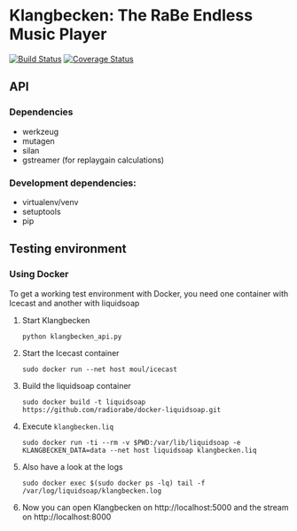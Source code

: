 # Klangbecken: The RaBe Endless Music Player

[![Build Status](https://travis-ci.org/radiorabe/klangbecken.svg)](https://travis-ci.org/radiorabe/klangbecken)
[![Coverage Status](https://coveralls.io/repos/github/radiorabe/klangbecken/badge.svg?branch=master)](https://coveralls.io/github/radiorabe/klangbecken?branch=master)

## API

### Dependencies

* werkzeug
* mutagen
* silan
* gstreamer (for replaygain calculations)


### Development dependencies:

 * virtualenv/venv
 * setuptools
 * pip

## Testing environment

### Using Docker

To get a working test environment with Docker, you need one container with Icecast and another with liquidsoap

1. Start Klangbecken
    ```
    python klangbecken_api.py
    ```
2. Start the Icecast container
    ```
    sudo docker run --net host moul/icecast
    ```
3. Build the liquidsoap container 
    ```
    sudo docker build -t liquidsoap https://github.com/radiorabe/docker-liquidsoap.git
    ```
4. Execute `klangbecken.liq`
    ```
    sudo docker run -ti --rm -v $PWD:/var/lib/liquidsoap -e KLANGBECKEN_DATA=data --net host liquidsoap klangbecken.liq
    ```
5. Also have a look at the logs
    ```
    sudo docker exec $(sudo docker ps -lq) tail -f /var/log/liquidsoap/klangbecken.log
    ```
6. Now you can open Klangbecken on http://localhost:5000 and the stream on http://localhost:8000
